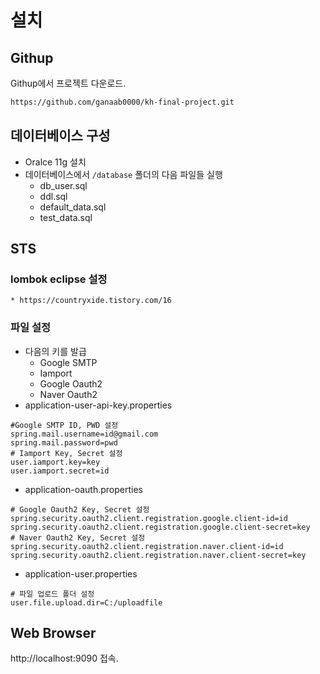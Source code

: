 # 설치
## Githup
Githup에서 프로젝트 다운로드.
```txt
https://github.com/ganaab0000/kh-final-project.git
```

## 데이터베이스 구성
* Oralce 11g 설치
* 데이터베이스에서 ```/database``` 폴더의 다음 파일들 실행
    * db_user.sql
    * ddl.sql
    * default_data.sql
    * test_data.sql

## STS
### lombok eclipse 설정
    * https://countryxide.tistory.com/16

### 파일 설정
* 다음의 키를 발급
    * Google SMTP
    * Iamport
    * Google Oauth2
    * Naver Oauth2
* application-user-api-key.properties
```properties
#Google SMTP ID, PWD 설정
spring.mail.username=id@gmail.com
spring.mail.password=pwd
# Iamport Key, Secret 설정
user.iamport.key=key
user.iamport.secret=id
```
* application-oauth.properties
```properties
# Google Oauth2 Key, Secret 설정
spring.security.oauth2.client.registration.google.client-id=id
spring.security.oauth2.client.registration.google.client-secret=key
# Naver Oauth2 Key, Secret 설정
spring.security.oauth2.client.registration.naver.client-id=id
spring.security.oauth2.client.registration.naver.client-secret=key
```
* application-user.properties
```properties
# 파일 업로드 폴더 설정
user.file.upload.dir=C:/uploadfile
```


## Web Browser
http://localhost:9090 접속.
